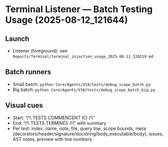 # Terminal Listener — Batch Testing Usage (2025-08-12_121644)

## Launch
- Listener (foreground): see `Reports/Terminal/terminal_injection_usage_2025-08-11_120219.md`.

## Batch runners
- Small batch: `python Core/Agents/V10/tests/debug_scope_batch.py`
- Big batch: `python Core/Agents/V10/tests/debug_scope_batch_big.py`

## Visual cues
- Start: “/!\ TESTS COMMENCENT ICI /!\”
- End: “/!\ TESTS TERMINÉS /!\” with summary
- Per test: index, name, note, file, query line, scope bounds, meta (decorators/header/signature/docstring/body_executable/body), issues, AST notes, preview with line numbers.
